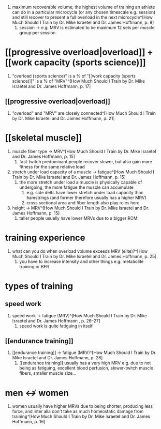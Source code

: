 1. maximum recoverable volume; the highest volume of training an athlete can do in a particular microcycle (or any chosen timescale e.g. session) and still recover to present a full overload in the next microcycle^[How Much Should I Train by Dr. Mike Israetel and Dr. James Hoffmann, p. 9]
	1. session → e.g. MRV is estimated to be maximum 12 sets per muscle group per session

# [[progressive overload|overload]] + [[work capacity (sports science)]]
1. "overload (sports science)" is a % of "[[work capacity (sports science)]]" is a % of "MRV"^[How Much Should I Train by Dr. Mike Israetel and Dr. James Hoffmann, p. 17]

## [[progressive overload|overload]]
1. "overload" and "MRV" are closely connected^[How Much Should I Train by Dr. Mike Israetel and Dr. James Hoffmann, p. 21]

# [[skeletal muscle]]
1. muscle fiber type → MRV^[How Much Should I Train by Dr. Mike Israetel and Dr. James Hoffmann, p. 15]
	1. fast-twitch predominant people recover slower, but also gain more fitness for the same relative load
2. stretch under load capacity of a muscle → fatigue^[How Much Should I Train by Dr. Mike Israetel and Dr. James Hoffmann, p. 15]
	1. the more stretch under load a muscle is physically capable of undergoing, the more fatigue the muscle can accumulate
		1. e.g. side delts have lower stretch under load capacity than hamstrings (and former therefore usually has a higher MRV)
		2. cross sectional area and fiber length also play roles here
3. height → MRV^[How Much Should I Train by Dr. Mike Israetel and Dr. James Hoffmann, p. 15]
	1. taller people usually have lower MRVs due to a bigger ROM

# training experience
1. what can you do when overload volume exceeds MRV (elite)?^[How Much Should I Train by Dr. Mike Israetel and Dr. James Hoffmann, p. 25]
	1. you have to increase intensity and other things e.g. metabolite training or BFR

# types of training
## speed work
1. speed work → fatigue (MRV)^[How Much Should I Train by Dr. Mike Israetel and Dr. James Hoffmann , p. 26–27]
	1. speed work is quite fatiguing in itself

## [[endurance training]]
1. [[endurance training]] → fatigue (MRV)^[How Much Should I Train by Dr. Mike Israetel and Dr. James Hoffmann, p. 28]
	1. [[endurance training]] usually has a very high MRV e.g. due to not being as fatiguing, excellent blood perfusion, slower-twitch muscle fibers, smaller muscle size...

# men ↮ women
1. women usually have higher MRVs due to being shorter, producing less force, and inter alia don't take as much homeostatic damage from training^[How Much Should I Train by Dr. Mike Israetel and Dr. James Hoffmann, p. 16]